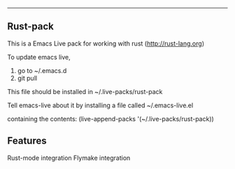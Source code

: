 ------------------------------------------------------------------------------------

## Rust-pack

This is a Emacs Live pack for working with rust (http://rust-lang.org)



To update emacs live,
1. go to ~/.emacs.d
2. git pull

This file should be installed in ~/.live-packs/rust-pack

Tell emacs-live about it by installing a file called ~/.emacs-live.el

containing the contents:
    (live-append-packs '(~/.live-packs/rust-pack))



## Features

Rust-mode integration
Flymake integration
